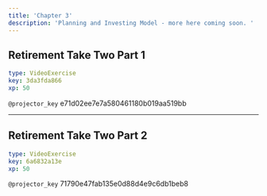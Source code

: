 ```yaml
---
title: 'Chapter 3'
description: 'Planning and Investing Model - more here coming soon. '
---
```


## Retirement Take Two Part 1

```yaml
type: VideoExercise
key: 3da3fda866
xp: 50
```

`@projector_key`
e71d02ee7e7a580461180b019aa519bb

---

## Retirement Take Two Part 2

```yaml
type: VideoExercise
key: 6a6832a13e
xp: 50
```

`@projector_key`
71790e47fab135e0d88d4e9c6db1beb8
